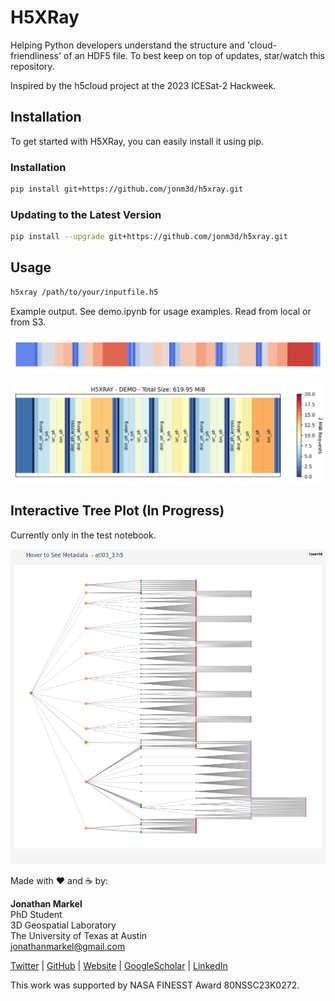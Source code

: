 # H5XRay
Helping Python developers understand the structure and 'cloud-friendliness' of an HDF5 file. To best keep on top of updates, star/watch this repository.

Inspired by the h5cloud project at the 2023 ICESat-2 Hackweek.

## Installation
To get started with H5XRay, you can easily install it using pip. 

### Installation

```bash
pip install git+https://github.com/jonm3d/h5xray.git
```

### Updating to the Latest Version
```bash
pip install --upgrade git+https://github.com/jonm3d/h5xray.git
```

## Usage

```bash
h5xray /path/to/your/inputfile.h5
```

Example output. See demo.ipynb for usage examples. Read from local or from S3.

![Default Plot](img/barcode.png)

![Options Plot](img/options_all.png)

## Interactive Tree Plot (In Progress)
Currently only in the test notebook.

![Tree Plot](img/tree.png)

Made with ❤️ and ☕️ by:

__Jonathan Markel__<br />
PhD Student<br /> 
3D Geospatial Laboratory<br />
The University of Texas at Austin<br />
jonathanmarkel@gmail.com<br />

[Twitter](https://twitter.com/jonm3d) | [GitHub](https://github.com/jonm3d) | [Website](http://j3d.space) | [GoogleScholar](https://scholar.google.com/citations?user=KwxwFgYAAAAJ&hl=en) | [LinkedIn](https://www.linkedin.com/in/j-markel/) 

This work was supported by NASA FINESST Award 80NSSC23K0272.

